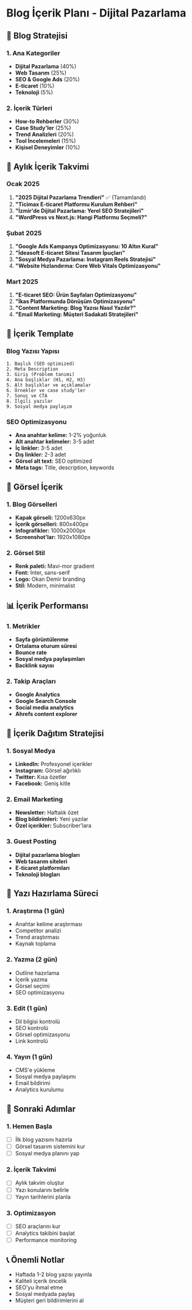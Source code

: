 # Blog İçerik Planı - Dijital Pazarlama

## 🎯 Blog Stratejisi

### 1. Ana Kategoriler
- **Dijital Pazarlama** (40%)
- **Web Tasarım** (25%)
- **SEO & Google Ads** (20%)
- **E-ticaret** (10%)
- **Teknoloji** (5%)

### 2. İçerik Türleri
- **How-to Rehberler** (30%)
- **Case Study'ler** (25%)
- **Trend Analizleri** (20%)
- **Tool İncelemeleri** (15%)
- **Kişisel Deneyimler** (10%)

## 📅 Aylık İçerik Takvimi

### Ocak 2025
1. **"2025 Dijital Pazarlama Trendleri"** ✅ (Tamamlandı)
2. **"Ticimax E-ticaret Platformu Kurulum Rehberi"**
3. **"İzmir'de Dijital Pazarlama: Yerel SEO Stratejileri"**
4. **"WordPress vs Next.js: Hangi Platformu Seçmeli?"**

### Şubat 2025
1. **"Google Ads Kampanya Optimizasyonu: 10 Altın Kural"**
2. **"İdeasoft E-ticaret Sitesi Tasarım İpuçları"**
3. **"Sosyal Medya Pazarlama: Instagram Reels Stratejisi"**
4. **"Website Hızlandırma: Core Web Vitals Optimizasyonu"**

### Mart 2025
1. **"E-ticaret SEO: Ürün Sayfaları Optimizasyonu"**
2. **"İkas Platformunda Dönüşüm Optimizasyonu"**
3. **"Content Marketing: Blog Yazısı Nasıl Yazılır?"**
4. **"Email Marketing: Müşteri Sadakati Stratejileri"**

## 📝 İçerik Template

### Blog Yazısı Yapısı
```
1. Başlık (SEO optimized)
2. Meta Description
3. Giriş (Problem tanımı)
4. Ana başlıklar (H1, H2, H3)
5. Alt başlıklar ve açıklamalar
6. Örnekler ve case study'ler
7. Sonuç ve CTA
8. İlgili yazılar
9. Sosyal medya paylaşım
```

### SEO Optimizasyonu
- **Ana anahtar kelime:** 1-2% yoğunluk
- **Alt anahtar kelimeler:** 3-5 adet
- **İç linkler:** 3-5 adet
- **Dış linkler:** 2-3 adet
- **Görsel alt text:** SEO optimized
- **Meta tags:** Title, description, keywords

## 🎨 Görsel İçerik

### 1. Blog Görselleri
- **Kapak görseli:** 1200x630px
- **İçerik görselleri:** 800x400px
- **Infografikler:** 1000x2000px
- **Screenshot'lar:** 1920x1080px

### 2. Görsel Stil
- **Renk paleti:** Mavi-mor gradient
- **Font:** Inter, sans-serif
- **Logo:** Okan Demir branding
- **Stil:** Modern, minimalist

## 📊 İçerik Performansı

### 1. Metrikler
- **Sayfa görüntülenme**
- **Ortalama oturum süresi**
- **Bounce rate**
- **Sosyal medya paylaşımları**
- **Backlink sayısı**

### 2. Takip Araçları
- **Google Analytics**
- **Google Search Console**
- **Social media analytics**
- **Ahrefs content explorer**

## 🚀 İçerik Dağıtım Stratejisi

### 1. Sosyal Medya
- **LinkedIn:** Profesyonel içerikler
- **Instagram:** Görsel ağırlıklı
- **Twitter:** Kısa özetler
- **Facebook:** Geniş kitle

### 2. Email Marketing
- **Newsletter:** Haftalık özet
- **Blog bildirimleri:** Yeni yazılar
- **Özel içerikler:** Subscriber'lara

### 3. Guest Posting
- **Dijital pazarlama blogları**
- **Web tasarım siteleri**
- **E-ticaret platformları**
- **Teknoloji blogları**

## 📝 Yazı Hazırlama Süreci

### 1. Araştırma (1 gün)
- Anahtar kelime araştırması
- Competitor analizi
- Trend araştırması
- Kaynak toplama

### 2. Yazma (2 gün)
- Outline hazırlama
- İçerik yazma
- Görsel seçimi
- SEO optimizasyonu

### 3. Edit (1 gün)
- Dil bilgisi kontrolü
- SEO kontrolü
- Görsel optimizasyonu
- Link kontrolü

### 4. Yayın (1 gün)
- CMS'e yükleme
- Sosyal medya paylaşımı
- Email bildirimi
- Analytics kurulumu

## 🎯 Sonraki Adımlar

### 1. Hemen Başla
- [ ] İlk blog yazısını hazırla
- [ ] Görsel tasarım sistemini kur
- [ ] Sosyal medya planını yap

### 2. İçerik Takvimi
- [ ] Aylık takvim oluştur
- [ ] Yazı konularını belirle
- [ ] Yayın tarihlerini planla

### 3. Optimizasyon
- [ ] SEO araçlarını kur
- [ ] Analytics takibini başlat
- [ ] Performance monitoring

## 📞 Önemli Notlar
- Haftada 1-2 blog yazısı yayınla
- Kaliteli içerik öncelik
- SEO'yu ihmal etme
- Sosyal medyada paylaş
- Müşteri geri bildirimlerini al
